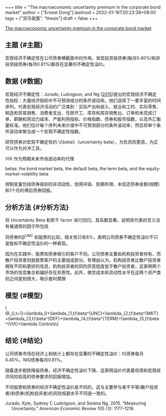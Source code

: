 +++
title = "The macroeconomic uncertainty premium in the corporate bond market"
author = ["Ernest Dong"]
lastmod = 2022-01-16T20:23:38+08:00
tags = ["货币政策", "thesis"]
draft = false
+++

[The macroeconomic uncertainty premium in the corporate bond market](https://www.cambridge.org/core/journals/journal-of-financial-and-quantitative-analysis/article/macroeconomic-uncertainty-premium-in-the-corporate-bond-market/AFE59386DA73CF237E36D168D090CD58)


## 主题 {#主题}

宏观经济不确定性在公司债券横截面中的作用，发现投资级债券(每月0.40%)和非投资级债券(每月0.81%)都存在显著的不确定性溢价。


## 数据 {#数据}

宏观经济不确定性：Jurado, Ludvigson, and Ng (<a href="#citeproc_bib_item_1">2015</a>)提出的宏观经济不确定性指标：大量经济指标中不可预测成分的条件波动率。他们选择了一套丰富的时间序列，代表宏观经济活动的广泛类别：实际产出和收入、就业和工时、实际零售、制造和贸易销售、消费者支出、住房开工、库存和库存销售比、订单和未完成订单、薪酬和劳动力成本、产能利用指标、价格指数、债券和股市指数，以及外汇衡量标准。他们估计每个序列未来价值中不可预测部分的条件波动率，然后将单个条件波动率聚合成一个宏观不确定性指数。

研究债券对宏观不确定性的 \\(\beta\\)（uncertainty beta），为负风险更高，为正可以作为对冲工具。

VIX 作为预期未来市场波动率的代理

betas: the bond market beta, the default beta, the term beta, and the equity-market-volatility beta

控制变量包括债券级别的非流动性、信用评级、到期年限、未偿还债券金额(规模)和1个月的滞后债券回报。


## 分析方法 {#分析方法}

将 Uncertainty Beta 和若干 factor 进行回归，其系数显著，说明其代表的含义没有被通常的因子所包括

将债券的&beta;<sup>UNC</sup> 和股票的比较，相关性只有8%，表明公司债券不确定性溢价不只是股权不确定性溢价的一种表现。

因为在实践中，股票和债券吸引的客户不同。公司债券主要由机构投资者持有，而散户投资者则是股票客户的主要组成部分。有理由认为，机构投资者比散户投资者拥有不同和更好的信息，机构投资者的风险厌恶程度低于散户投资者，这表明两个市场的信息集合和偏好存在异质性。此外，做空成本和流动性水平在这两个资产类别之间差别很大，暗示套利摩擦


## 模型 {#模型}

\\(R\_{i,t+1}=\lambda\_0+\lambda\_{1,t}\beta^{UNC}+\lambda\_{2,t}\beta^{MKT}+\lambda\_{3,t}\beta^{DEF}+\lambda\_{4,t}\beta^{TERM}+\lambda\_{5,t}\beta^{VIX}+\lambda Controls\\)


## 结论 {#结论}

公司债券市场在经济上和统计上都存在显著的不确定性溢价：IG债券每月0.40%，NIG债券每月0.81%。

随着逐步剔除降级债券，经济不确定性溢价下降，这表明溢价代表着信用和宏观经济风险较高的债券要求的回报增加。

不同股票和债券的经济不确定性溢价是不同的，这与主要参与者不平等(散户投资者)和债券(机构投资者)的风险规避水平不同是一致的。

<style>.csl-entry{text-indent: -1.5em; margin-left: 1.5em;}</style><div class="csl-bib-body">
  <div class="csl-entry"><a id="citeproc_bib_item_1"></a>Jurado, Kyle, Sydney C Ludvigson, and Serena Ng. 2015. “Measuring Uncertainty.” <i>American Economic Review</i> 105 (3): 1177–1216.</div>
</div>